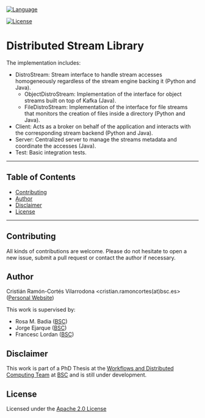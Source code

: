 <!-- Automatic builds status -->
<!-- [![Build Status](https://travis-ci.org/XX)](https://travis-ci.org/XX) -->

<!-- Codacy -->
<!-- [![Codacy grade](XX)](XX) -->

<!-- [![Codacy coverage](XX)](XX) -->

<!-- Codecov -->
<!-- [![codecov](XX)](XX) -->

<!-- Maven central packages version -->
<!-- [![Maven Central](https://maven-badges.herokuapp.com/maven-central/XX)](https://maven-badges.herokuapp.com/maven-central/XX) -->

<!-- Java DOC status -->
<!-- [![Javadocs](http://javadoc.io/badge/XX.svg)](http://javadoc.io/doc/XX) -->

<!-- Main Repository language -->
[![Language](https://img.shields.io/badge/language-java-brightgreen.svg)](https://img.shields.io/badge/language-java-brightgreen.svg)

<!-- Repository License -->
[![License](https://img.shields.io/badge/License-Apache%202.0-blue.svg)](http://compss.bsc.es/gitlab/project/distro-stream-lib/blob/master/LICENSE)


# Distributed Stream Library

The implementation includes:
* DistroStream: Stream interface to handle stream accesses homogeneously regardless of the stream engine backing it (Python and Java).
    * ObjectDistroStream: Implementation of the interface for object streams built on top of Kafka (Java).
    * FileDistroStream: Implementation of the interface for file streams that monitors the creation of files inside a directory (Python and Java).
* Client: Acts as a broker on behalf of the application and interacts with the corresponding stream backend (Python and Java).
* Server: Centralized server to manage the streams metadata and coordinate the accesses (Java).
* Test: Basic integration tests.

---

## Table of Contents

* [Contributing](#contributing)
* [Author](#author)
* [Disclaimer](#disclaimer)
* [License](#license)

---

## Contributing

All kinds of contributions are welcome. Please do not hesitate to open a new issue, submit a pull request or contact the author if necessary. 
 

## Author

Cristián Ramón-Cortés Vilarrodona <cristian.ramoncortes(at)bsc.es> ([Personal Website][cristian])

This work is supervised by:
- Rosa M. Badia ([BSC][bsc])
- Jorge Ejarque ([BSC][bsc])
- Francesc Lordan ([BSC][bsc])


## Disclaimer

This work is part of a PhD Thesis at the [Workflows and Distributed Computing Team][wdc-bsc] at [BSC][bsc] and is still under development. 


## License

Licensed under the [Apache 2.0 License][apache-2]


[wdc-bsc]: https://www.bsc.es/discover-bsc/organisation/scientific-structure/workflows-and-distributed-computing
[bsc]: https://www.bsc.es/
[cristian]: https://cristianrcv.netlify.com/

[apache-2]: http://www.apache.org/licenses/LICENSE-2.0
